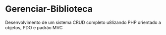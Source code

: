 # Gerenciar-Biblioteca
Desenvolvimento de um sistema CRUD completo u8lizando PHP orientado a objetos, PDO e padrão MVC
